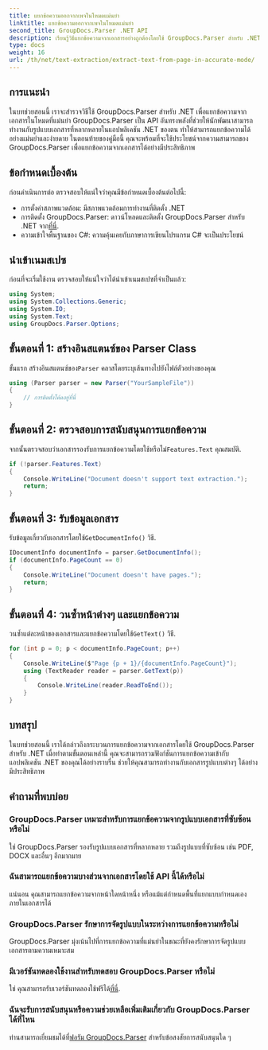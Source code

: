 ```yaml
---
title: แยกข้อความออกจากเพจในโหมดแม่นยำ
linktitle: แยกข้อความออกจากเพจในโหมดแม่นยำ
second_title: GroupDocs.Parser .NET API
description: เรียนรู้วิธีแยกข้อความจากเอกสารอย่างถูกต้องโดยใช้ GroupDocs.Parser สำหรับ .NET ในบทช่วยสอนที่ครอบคลุมนี้
type: docs
weight: 16
url: /th/net/text-extraction/extract-text-from-page-in-accurate-mode/
---
```

## การแนะนำ
ในบทช่วยสอนนี้ เราจะสำรวจวิธีใช้ GroupDocs.Parser สำหรับ .NET เพื่อแยกข้อความจากเอกสารในโหมดที่แม่นยำ GroupDocs.Parser เป็น API อันทรงพลังที่ช่วยให้นักพัฒนาสามารถทำงานกับรูปแบบเอกสารที่หลากหลายในแอปพลิเคชัน .NET ของตน ทำให้สามารถแยกข้อความได้อย่างแม่นยำและง่ายดาย ในตอนท้ายของคู่มือนี้ คุณจะพร้อมที่จะใช้ประโยชน์จากความสามารถของ GroupDocs.Parser เพื่อแยกข้อความจากเอกสารได้อย่างมีประสิทธิภาพ
## ข้อกำหนดเบื้องต้น
ก่อนดำเนินการต่อ ตรวจสอบให้แน่ใจว่าคุณมีข้อกำหนดเบื้องต้นต่อไปนี้:
- การตั้งค่าสภาพแวดล้อม: มีสภาพแวดล้อมการทำงานที่ติดตั้ง .NET
-  การติดตั้ง GroupDocs.Parser: ดาวน์โหลดและติดตั้ง GroupDocs.Parser สำหรับ .NET จาก[ที่นี่](https://releases.groupdocs.com/parser/net/).
- ความเข้าใจพื้นฐานของ C#: ความคุ้นเคยกับภาษาการเขียนโปรแกรม C# จะเป็นประโยชน์
## นำเข้าเนมสเปซ
ก่อนที่จะเริ่มใช้งาน ตรวจสอบให้แน่ใจว่าได้นำเข้าเนมสเปซที่จำเป็นแล้ว:
```csharp
using System;
using System.Collections.Generic;
using System.IO;
using System.Text;
using GroupDocs.Parser.Options;
```
## ขั้นตอนที่ 1: สร้างอินสแตนซ์ของ Parser Class
 ขั้นแรก สร้างอินสแตนซ์ของ`Parser` คลาสโดยระบุเส้นทางไปยังไฟล์ตัวอย่างของคุณ
```csharp
using (Parser parser = new Parser("YourSampleFile"))
{
    // การติดตั้งโค้ดอยู่ที่นี่
}
```
## ขั้นตอนที่ 2: ตรวจสอบการสนับสนุนการแยกข้อความ
 จากนั้นตรวจสอบว่าเอกสารรองรับการแยกข้อความโดยใช้หรือไม่`Features.Text` คุณสมบัติ.
```csharp
if (!parser.Features.Text)
{
    Console.WriteLine("Document doesn't support text extraction.");
    return;
}
```
## ขั้นตอนที่ 3: รับข้อมูลเอกสาร
 รับข้อมูลเกี่ยวกับเอกสารโดยใช้`GetDocumentInfo()` วิธี.
```csharp
IDocumentInfo documentInfo = parser.GetDocumentInfo();
if (documentInfo.PageCount == 0)
{
    Console.WriteLine("Document doesn't have pages.");
    return;
}
```
## ขั้นตอนที่ 4: วนซ้ำหน้าต่างๆ และแยกข้อความ
 วนซ้ำแต่ละหน้าของเอกสารและแยกข้อความโดยใช้`GetText()` วิธี.
```csharp
for (int p = 0; p < documentInfo.PageCount; p++)
{
    Console.WriteLine($"Page {p + 1}/{documentInfo.PageCount}");
    using (TextReader reader = parser.GetText(p))
    {
        Console.WriteLine(reader.ReadToEnd());
    }
}
```
## บทสรุป
ในบทช่วยสอนนี้ เราได้กล่าวถึงกระบวนการแยกข้อความจากเอกสารโดยใช้ GroupDocs.Parser สำหรับ .NET เมื่อทำตามขั้นตอนเหล่านี้ คุณจะสามารถรวมฟังก์ชันการแยกข้อความเข้ากับแอปพลิเคชัน .NET ของคุณได้อย่างราบรื่น ช่วยให้คุณสามารถทำงานกับเอกสารรูปแบบต่างๆ ได้อย่างมีประสิทธิภาพ

## คำถามที่พบบ่อย
### GroupDocs.Parser เหมาะสำหรับการแยกข้อความจากรูปแบบเอกสารที่ซับซ้อนหรือไม่
ใช่ GroupDocs.Parser รองรับรูปแบบเอกสารที่หลากหลาย รวมถึงรูปแบบที่ซับซ้อน เช่น PDF, DOCX และอื่นๆ อีกมากมาย
### ฉันสามารถแยกข้อความบางส่วนจากเอกสารโดยใช้ API นี้ได้หรือไม่
แน่นอน คุณสามารถแยกข้อความจากหน้าใดหน้าหนึ่ง หรือแม้แต่กำหนดพื้นที่แยกแบบกำหนดเองภายในเอกสารได้
### GroupDocs.Parser รักษาการจัดรูปแบบในระหว่างการแยกข้อความหรือไม่
GroupDocs.Parser มุ่งเน้นไปที่การแยกข้อความที่แม่นยำในขณะที่ยังคงรักษาการจัดรูปแบบเอกสารตามความเหมาะสม
### มีเวอร์ชันทดลองใช้งานสำหรับทดสอบ GroupDocs.Parser หรือไม่
 ใช่ คุณสามารถรับเวอร์ชันทดลองใช้ฟรีได้[ที่นี่](https://releases.groupdocs.com/).
### ฉันจะรับการสนับสนุนหรือความช่วยเหลือเพิ่มเติมเกี่ยวกับ GroupDocs.Parser ได้ที่ไหน
 ท่านสามารถเยี่ยมชมได้ที่[ฟอรัม GroupDocs.Parser](https://forum.groupdocs.com/c/parser/17) สำหรับข้อสงสัยการสนับสนุนใด ๆ